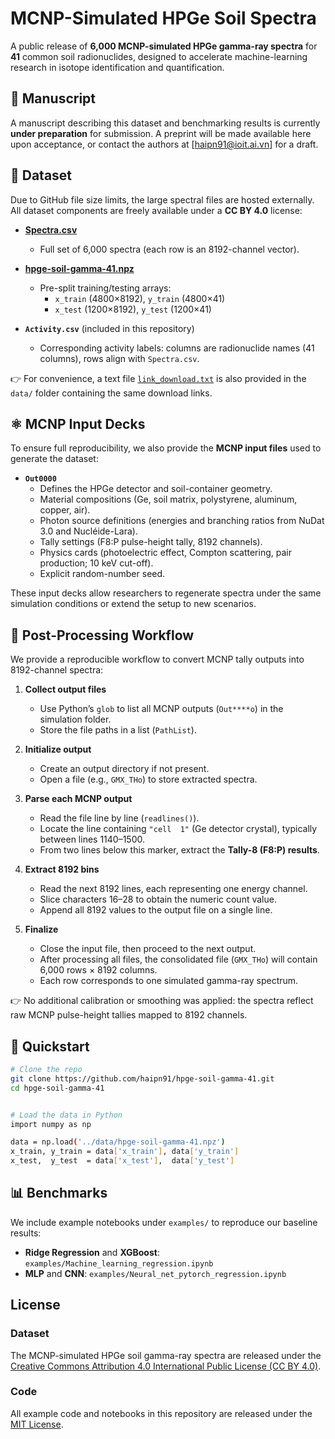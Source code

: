 # MCNP-Simulated HPGe Soil Spectra

A public release of **6,000 MCNP-simulated HPGe gamma-ray spectra** for **41** common soil radionuclides, designed to accelerate machine-learning research in isotope identification and quantification.

## 📄 Manuscript

A manuscript describing this dataset and benchmarking results is currently **under preparation** for submission. A preprint will be made available here upon acceptance, or contact the authors at [haipn91@ioit.ai.vn] for a draft.

## 📂 Dataset

Due to GitHub file size limits, the large spectral files are hosted externally.  
All dataset components are freely available under a **CC BY 4.0** license:

- [**Spectra.csv**](https://drive.google.com/file/d/1pwHIeBFBW0vxcsvZKDMRbV3zPk6LtDF1/view?usp=sharing)  
  - Full set of 6,000 spectra (each row is an 8192-channel vector).

- [**hpge-soil-gamma-41.npz**](https://drive.google.com/file/d/16Bxfsa7TMqq65eRUCAdNwGt-UYQaiB1c/view?usp=sharing)  
  - Pre-split training/testing arrays:  
    - `x_train` (4800×8192), `y_train` (4800×41)  
    - `x_test`  (1200×8192), `y_test`  (1200×41)  

- **`Activity.csv`** (included in this repository)  
  - Corresponding activity labels: columns are radionuclide names (41 columns), rows align with `Spectra.csv`.

👉 For convenience, a text file [`link_download.txt`](./data/link_download.txt) is also provided in the `data/` folder containing the same download links.

## ⚛️ MCNP Input Decks

To ensure full reproducibility, we also provide the **MCNP input files** used to generate the dataset:

- **`Out0000`**  
  - Defines the HPGe detector and soil-container geometry.  
  - Material compositions (Ge, soil matrix, polystyrene, aluminum, copper, air).  
  - Photon source definitions (energies and branching ratios from NuDat 3.0 and Nucléide-Lara).  
  - Tally settings (F8:P pulse-height tally, 8192 channels).  
  - Physics cards (photoelectric effect, Compton scattering, pair production; 10 keV cut-off).  
  - Explicit random-number seed.

These input decks allow researchers to regenerate spectra under the same simulation conditions or extend the setup to new scenarios.

## 🔄 Post-Processing Workflow

We provide a reproducible workflow to convert MCNP tally outputs into 8192-channel spectra:

1. **Collect output files**  
   - Use Python’s `glob` to list all MCNP outputs (`Out****o`) in the simulation folder.  
   - Store the file paths in a list (`PathList`).

2. **Initialize output**  
   - Create an output directory if not present.  
   - Open a file (e.g., `GMX_THo`) to store extracted spectra.

3. **Parse each MCNP output**  
   - Read the file line by line (`readlines()`).  
   - Locate the line containing `"cell  1"` (Ge detector crystal), typically between lines 1140–1500.  
   - From two lines below this marker, extract the **Tally-8 (F8:P) results**.

4. **Extract 8192 bins**  
   - Read the next 8192 lines, each representing one energy channel.  
   - Slice characters 16–28 to obtain the numeric count value.  
   - Append all 8192 values to the output file on a single line.

5. **Finalize**  
   - Close the input file, then proceed to the next output.  
   - After processing all files, the consolidated file (`GMX_THo`) will contain 6,000 rows × 8192 columns.  
   - Each row corresponds to one simulated gamma-ray spectrum.

👉 No additional calibration or smoothing was applied: the spectra reflect raw MCNP pulse-height tallies mapped to 8192 channels.

## 🚀 Quickstart

```bash
# Clone the repo
git clone https://github.com/haipn91/hpge-soil-gamma-41.git
cd hpge-soil-gamma-41


# Load the data in Python
import numpy as np

data = np.load('../data/hpge-soil-gamma-41.npz')
x_train, y_train = data['x_train'], data['y_train']
x_test,  y_test  = data['x_test'],  data['y_test']
```

## 📊 Benchmarks
We include example notebooks under `examples/` to reproduce our baseline results:

- **Ridge Regression** and **XGBoost**: `examples/Machine_learning_regression.ipynb`  
- **MLP** and **CNN**: `examples/Neural_net_pytorch_regression.ipynb`

## License

### Dataset  
The MCNP-simulated HPGe soil gamma-ray spectra are released under the  
[Creative Commons Attribution 4.0 International Public License (CC BY 4.0)](https://creativecommons.org/licenses/by/4.0/legalcode).

### Code  
All example code and notebooks in this repository are released under the  
[MIT License](https://opensource.org/licenses/MIT).  
